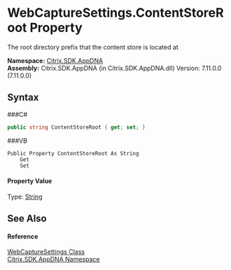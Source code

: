 # WebCaptureSettings.ContentStoreRoot Property 
 

The root directory prefix that the content store is located at

**Namespace:**&nbsp;<a href="N_Citrix_SDK_AppDNA">Citrix.SDK.AppDNA</a><br />**Assembly:**&nbsp;Citrix.SDK.AppDNA (in Citrix.SDK.AppDNA.dll) Version: 7.11.0.0 (7.11.0.0)

## Syntax

###C#
```csharp
public string ContentStoreRoot { get; set; }
```

###VB
```vbnet
Public Property ContentStoreRoot As String
	Get
	Set
```


#### Property Value
Type: <a href="http://msdn2.microsoft.com/en-us/library/s1wwdcbf" target="_blank">String</a>

## See Also


#### Reference
<a href="T_Citrix_SDK_AppDNA_WebCaptureSettings">WebCaptureSettings Class</a><br /><a href="N_Citrix_SDK_AppDNA">Citrix.SDK.AppDNA Namespace</a><br />